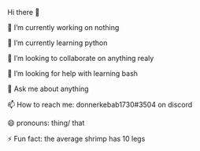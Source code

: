 Hi there 👋


🔭 I’m currently working on nothing

🌱 I’m currently learning python

👯 I’m looking to collaborate on anything realy

🤔 I’m looking for help with learning bash

💬 Ask me about anything

📫 How to reach me: donnerkebab1730#3504 on discord

😄 pronouns: thing/ that

⚡ Fun fact: the average shrimp has 10 legs
